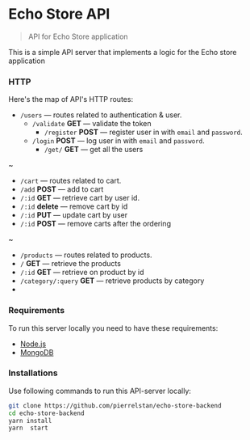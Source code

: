 # Echo Store API

> API for Echo Store application

This is a simple API server that implements a logic for the Echo store application

### HTTP

Here's the map of API's HTTP routes:


- `/users` — routes related to authentication & user.
  - `/validate` **GET** — validate the token
    - `/register` **POST** — register user in with `email` and `password`.
  - `/login` **POST** — log user in with `email` and `password`.
    - `/get/` **GET** — get all the users



~

  - `/cart` — routes related to cart.
  - `/add` **POST** — add  to cart
  - `/:id` **GET** — retrieve cart by user id.
  - `/:id` **delete** — remove  cart by id
   - `/:id` **PUT** — update  cart by user
  - `/:id` **POST** — remove carts after the ordering


~


  - `/products` — routes related to products.
  - `/` **GET** — retrieve the products
  - `/:id` **GET** — retrieve on product by id
  - `/category/:query` **GET** — retrieve products by category
  -
### Requirements

To run this server locally you need to have these requirements:

- [Node.js](https://nodejs.org)
- [MongoDB](https://www.mongodb.com/download-center#community)

### Installations

Use following commands to run this API-server locally:

```zsh
git clone https://github.com/pierrelstan/echo-store-backend
cd echo-store-backend
yarn install
yarn  start
```







